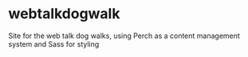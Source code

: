 webtalkdogwalk
==============

Site for the web talk dog walks, using Perch as a content management system and Sass for styling
